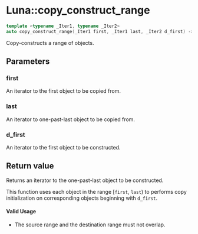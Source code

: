 # Luna::copy_construct_range

```c++
template <typename _Iter1, typename _Iter2>
auto copy_construct_range(_Iter1 first, _Iter1 last, _Iter2 d_first) -> enable_if_t<!Impl::copy_construct_range_is_value_type_trivial< _Iter1, _Iter2 >::value, _Iter2 >
```

Copy-constructs a range of objects. 



## Parameters
### first
An iterator to the first object to be copied from. 

### last
An iterator to one-past-last object to be copied from. 

### d_first
An iterator to the first object to be constructed. 

## Return value
Returns an iterator to the one-past-last object to be constructed.


This function uses each object in the range [`first`, `last`) to performs copy initialization on corresponding objects beginning with `d_first`. 

#### Valid Usage
* The source range and the destination range must not overlap. 

